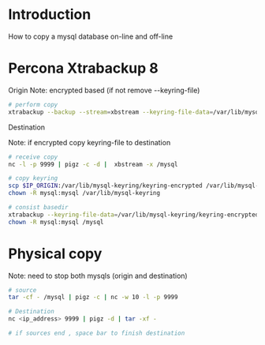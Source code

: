 # Introduction

How to copy a mysql database on-line and off-line


# Percona Xtrabackup 8

Origin
Note: encrypted based (if not remove --keyring-file)

```bash
# perform copy
xtrabackup --backup --stream=xbstream --keyring-file-data=/var/lib/mysql-keyring/keyring-encrypted -u root -p | pigz -c | nc -w 10 $IP_DESTINATION 9999
```

Destination

Note: if encrypted copy keyring-file to destination

```bash
# receive copy
nc -l -p 9999 | pigz -c -d |  xbstream -x /mysql

# copy keyring
scp $IP_ORIGIN:/var/lib/mysql-keyring/keyring-encrypted /var/lib/mysql-keyring
chown -R mysql:mysql /var/lib/mysql-keyring

# consist basedir
xtrabackup --keyring-file-data=/var/lib/mysql-keyring/keyring-encrypted --prepare --target-dir=/mysql
chown -R mysql:mysql /mysql
```

# Physical copy

Note: need to stop both mysqls (origin and destination)

```bash
# source
tar -cf - /mysql | pigz -c | nc -w 10 -l -p 9999

# Destination
nc <ip_address> 9999 | pigz -d | tar -xf -

# if sources end , space bar to finish destination
```
